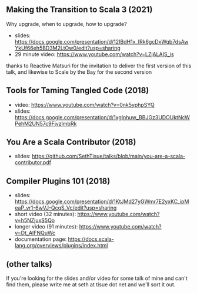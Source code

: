 ## Making the Transition to Scala 3 (2021)

Why upgrade, when to upgrade, how to upgrade?

* slides: https://docs.google.com/presentation/d/12IBdH1x_IRk6gcDxWqb7dsAwYkUf66eh5BD3M2LtOw0/edit?usp=sharing
* 29 minute video: https://www.youtube.com/watch?v=LZjALAIS_is

thanks to Reactive Matsuri for the invitation to deliver the first
version of this talk, and likewise to Scale by the Bay for the
second version

## Tools for Taming Tangled Code (2018)

* video: https://www.youtube.com/watch?v=0nk5yphpSYQ
* slides: https://docs.google.com/presentation/d/1xgInhuw_BBJGz3UDOUktNcWPehM2UN57c9FjvzlmbRk

## You Are a Scala Contributor (2018)

* slides: https://github.com/SethTisue/talks/blob/main/you-are-a-scala-contributor.pdf

## Compiler Plugins 101 (2018)

* slides: https://docs.google.com/presentation/d/1KtJMd27yGWmr7E2yxKC_ipMeaP_vr1-6wVJ-QcqS_Vc/edit?usp=sharing
* short video (32 minutes): https://www.youtube.com/watch?v=h5NZjuxS5Qo
* longer video (91 minutes): https://www.youtube.com/watch?v=Dt_AIFNQuWc
* documentation page: https://docs.scala-lang.org/overviews/plugins/index.html

## (other talks)

If you're looking for the slides and/or video for some talk of mine and can't find them, please write me at seth at tisue dot net and we'll sort it out.
